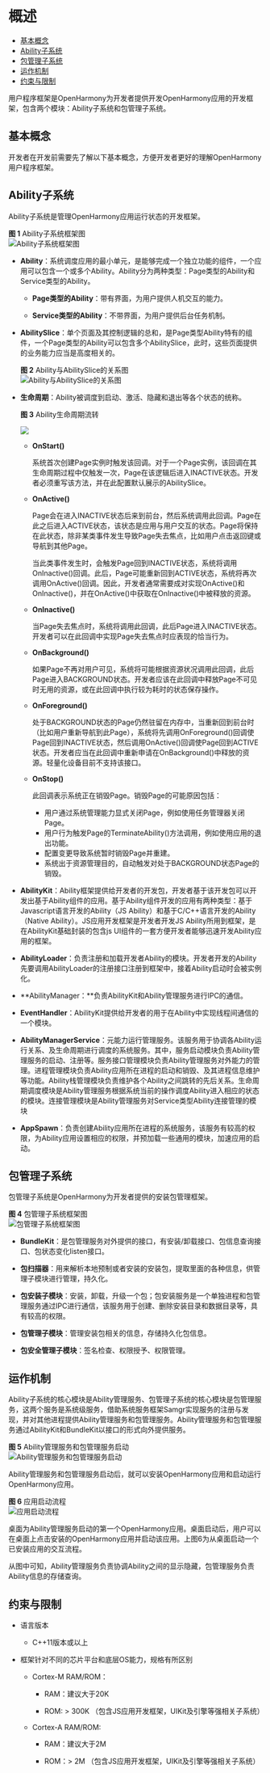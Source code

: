 # 概述<a name="ZH-CN_TOPIC_0000001062225512"></a>

-   [基本概念](#section72601941194812)
-   [Ability子系统](#section14633111813374)
-   [包管理子系统](#section1341146154412)
-   [运作机制](#section94302021112717)
-   [约束与限制](#section89534912527)

用户程序框架是OpenHarmony为开发者提供开发OpenHarmony应用的开发框架，包含两个模块：Ability子系统和包管理子系统。

## 基本概念<a name="section72601941194812"></a>

开发者在开发前需要先了解以下基本概念，方便开发者更好的理解OpenHarmony用户程序框架。

## Ability子系统<a name="section14633111813374"></a>

Ability子系统是管理OpenHarmony应用运行状态的开发框架。

**图 1**  Ability子系统框架图<a name="fig9759195514371"></a>  
![](figure/Ability子系统框架图.png "Ability子系统框架图")

-   **Ability**：系统调度应用的最小单元，是能够完成一个独立功能的组件，一个应用可以包含一个或多个Ability。Ability分为两种类型：Page类型的Ability和Service类型的Ability。
    -   **Page类型的Ability**：带有界面，为用户提供人机交互的能力。

    -   **Service类型的Ability**：不带界面，为用户提供后台任务机制。



-   **AbilitySlice**：单个页面及其控制逻辑的总和，是Page类型Ability特有的组件，一个Page类型的Ability可以包含多个AbilitySlice，此时，这些页面提供的业务能力应当是高度相关的。

    **图 2**  Ability与AbilitySlice的关系图<a name="fig1065819910347"></a>  
    ![](figure/Ability与AbilitySlice的关系图.png "Ability与AbilitySlice的关系图")

-   **生命周期**：Ability被调度到启动、激活、隐藏和退出等各个状态的统称。

    **图 3**  Ability生命周期流转<a name="fig56111543375"></a>  
    

    ![](figure/图片1.png)

    -   **OnStart\(\)**

        系统首次创建Page实例时触发该回调。对于一个Page实例，该回调在其生命周期过程中仅触发一次，Page在该逻辑后进入INACTIVE状态。开发者必须重写该方法，并在此配置默认展示的AbilitySlice。

    -   **OnActive\(\)**

        Page会在进入INACTIVE状态后来到前台，然后系统调用此回调。Page在此之后进入ACTIVE状态，该状态是应用与用户交互的状态。Page将保持在此状态，除非某类事件发生导致Page失去焦点，比如用户点击返回键或导航到其他Page。

        当此类事件发生时，会触发Page回到INACTIVE状态，系统将调用OnInactive\(\)回调。此后，Page可能重新回到ACTIVE状态，系统将再次调用OnActive\(\)回调。因此，开发者通常需要成对实现OnActive\(\)和OnInactive\(\)，并在OnActive\(\)中获取在OnInactive\(\)中被释放的资源。

    -   **OnInactive\(\)**

        当Page失去焦点时，系统将调用此回调，此后Page进入INACTIVE状态。开发者可以在此回调中实现Page失去焦点时应表现的恰当行为。

    -   **OnBackground\(\)**

        如果Page不再对用户可见，系统将可能根据资源状况调用此回调，此后Page进入BACKGROUND状态。开发者应该在此回调中释放Page不可见时无用的资源，或在此回调中执行较为耗时的状态保存操作。

    -   **OnForeground\(\)**

        处于BACKGROUND状态的Page仍然驻留在内存中，当重新回到前台时（比如用户重新导航到此Page），系统将先调用OnForeground\(\)回调使Page回到INACTIVE状态，然后调用OnActive\(\)回调使Page回到ACTIVE状态。开发者应当在此回调中重新申请在OnBackground\(\)中释放的资源。轻量化设备目前不支持该接口。

    -   **OnStop\(\)**

        此回调表示系统正在销毁Page。销毁Page的可能原因包括：

        -   用户通过系统管理能力显式关闭Page，例如使用任务管理器关闭Page。
        -   用户行为触发Page的TerminateAbility\(\)方法调用，例如使用应用的退出功能。
        -   配置变更导致系统暂时销毁Page并重建。
        -   系统出于资源管理目的，自动触发对处于BACKGROUND状态Page的销毁。


-   **AbilityKit**：Ability框架提供给开发者的开发包，开发者基于该开发包可以开发出基于Ability组件的应用。基于Ability组件开发的应用有两种类型：基于Javascript语言开发的Ability（JS Ability）和基于C/C++语言开发的Ability（Native Ability）。JS应用开发框架是开发者开发JS Ability所用到框架，是在AbilityKit基础封装的包含js UI组件的一套方便开发者能够迅速开发Ability应用的框架。
-   **AbilityLoader**：负责注册和加载开发者Ability的模块。开发者开发的Ability先要调用AbilityLoader的注册接口注册到框架中，接着Ability启动时会被实例化。

-   **AbilityManager：**负责AbilityKit和Ability管理服务进行IPC的通信。

-   **EventHandler**：AbilityKit提供给开发者的用于在Ability中实现线程间通信的一个模块。

-   **AbilityManagerService**：元能力运行管理服务。该服务用于协调各Ability运行关系、及生命周期进行调度的系统服务。其中，服务启动模块负责Ability管理服务的启动、注册等。服务接口管理模块负责Ability管理服务对外能力的管理。进程管理模块负责Ability应用所在进程的启动和销毁、及其进程信息维护等功能。Ability栈管理模块负责维护各个Ability之间跳转的先后关系。生命周期调度模块是Ability管理服务根据系统当前的操作调度Ability进入相应的状态的模块。连接管理模块是Ability管理服务对Service类型Ability连接管理的模块

-   **AppSpawn**：负责创建Ability应用所在进程的系统服务，该服务有较高的权限，为Ability应用设置相应的权限，并预加载一些通用的模块，加速应用的启动。


## 包管理子系统<a name="section1341146154412"></a>

包管理子系统是OpenHarmony为开发者提供的安装包管理框架。

**图 4**  包管理子系统框架图<a name="fig85883251434"></a>  
![](figure/包管理子系统框架图.png "包管理子系统框架图")

-   **BundleKit**：是包管理服务对外提供的接口，有安装/卸载接口、包信息查询接口、包状态变化listen接口。
-   **包扫描器**：用来解析本地预制或者安装的安装包，提取里面的各种信息，供管理子模块进行管理，持久化。
-   **包安装子模块**：安装，卸载，升级一个包；包安装服务是一个单独进程和包管理服务通过IPC进行通信，该服务用于创建、删除安装目录和数据目录等，具有较高的权限。

-   **包管理子模块**：管理安装包相关的信息，存储持久化包信息。

-   **包安全管理子模块**：签名检查、权限授予、权限管理。


## 运作机制<a name="section94302021112717"></a>

Ability子系统的核心模块是Ability管理服务、包管理子系统的核心模块是包管理服务，这两个服务是系统级服务，借助系统服务框架Samgr实现服务的注册与发现，并对其他进程提供Ability管理服务和包管理服务。Ability管理服务和包管理服务通过AbilityKit和BundleKit以接口的形式向外提供服务。

**图 5**  Ability管理服务和包管理服务启动<a name="fig13121104711910"></a>  
![](figure/Ability管理服务和包管理服务启动.png "Ability管理服务和包管理服务启动")

Ability管理服务和包管理服务启动后，就可以安装OpenHarmony应用和启动运行OpenHarmony应用。

**图 6**  应用启动流程<a name="fig756104112311"></a>  
![](figure/应用启动流程.png "应用启动流程")

桌面为Ability管理服务启动的第一个OpenHarmony应用。桌面启动后，用户可以在桌面上点击安装的OpenHarmony应用并启动该应用。上图6为从桌面启动一个已安装应用的交互流程。

从图中可知，Ability管理服务负责协调Ability之间的显示隐藏，包管理服务负责Ability信息的存储查询。

## 约束与限制<a name="section89534912527"></a>

-   语言版本

    -   C++11版本或以上


-   框架针对不同的芯片平台和底层OS能力，规格有所区别

    -   Cortex-M RAM/ROM：

        -   RAM：建议大于20K

        -   ROM: \> 300K （包含JS应用开发框架，UIKit及引擎等强相关子系统）


    -   Cortex-A RAM/ROM:

        -   RAM：建议大于2M

        -   ROM：\> 2M （包含JS应用开发框架，UIKit及引擎等强相关子系统）




